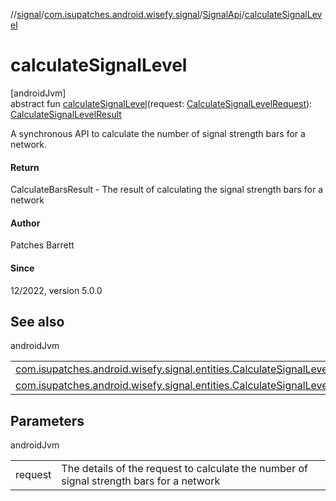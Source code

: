 //[signal](../../../index.md)/[com.isupatches.android.wisefy.signal](../index.md)/[SignalApi](index.md)/[calculateSignalLevel](calculate-signal-level.md)

# calculateSignalLevel

[androidJvm]\
abstract fun [calculateSignalLevel](calculate-signal-level.md)(request: [CalculateSignalLevelRequest](../../com.isupatches.android.wisefy.signal.entities/-calculate-signal-level-request/index.md)): [CalculateSignalLevelResult](../../com.isupatches.android.wisefy.signal.entities/-calculate-signal-level-result/index.md)

A synchronous API to calculate the number of signal strength bars for a network.

#### Return

CalculateBarsResult - The result of calculating the signal strength bars for a network

#### Author

Patches Barrett

#### Since

12/2022, version 5.0.0

## See also

androidJvm

| | |
|---|---|
| [com.isupatches.android.wisefy.signal.entities.CalculateSignalLevelRequest](../../com.isupatches.android.wisefy.signal.entities/-calculate-signal-level-request/index.md) |  |
| [com.isupatches.android.wisefy.signal.entities.CalculateSignalLevelResult](../../com.isupatches.android.wisefy.signal.entities/-calculate-signal-level-result/index.md) |  |

## Parameters

androidJvm

| | |
|---|---|
| request | The details of the request to calculate the number of signal strength bars for a network |
